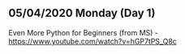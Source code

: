 ## 05/04/2020 Monday (Day 1)
Even More Python for Beginners (from MS) - https://www.youtube.com/watch?v=hGP7tPS_Q8c

